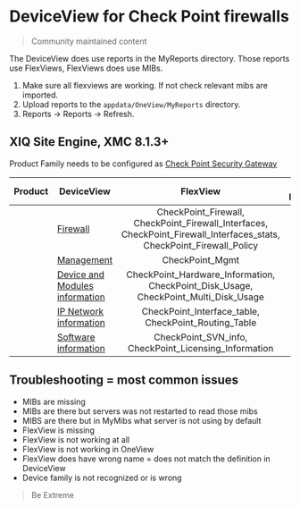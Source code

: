 # DeviceView for Check Point firewalls
>Community maintained content

The DeviceView does use reports in the MyReports directory. Those reports use FlexViews, FlexViews does use MIBs.

1. Make sure all flexviews are working. If not check relevant mibs are imported.
2. Upload reports to the `appdata/OneView/MyReports` directory.
3. Reports -> Reports -> Refresh.

## XIQ Site Engine, XMC 8.1.3+

Product Family needs to be configured as [Check Point Security Gateway](sample/DeviceFamily.png?raw=true)

| Product  | DeviceView   | FlexView   | Buildin FlexView | Example   |
| -------- | ------------ |:----------:|:----------------:| --------- |
|  |[Firewall](xml/DeviceViewCheckPointFW.xml?raw=true)|CheckPoint_Firewall, CheckPoint_Firewall_Interfaces, CheckPoint_Firewall_Interfaces_stats, CheckPoint_Firewall_Policy| - |[png](sample/DeviceView-FW.png?raw=true)|
|  |[Management](xml/DeviceViewCheckPointMGMT.xml?raw=true)|CheckPoint_Mgmt| - |[png](sample/DeviceView-Mgmt.png?raw=true)|
|  |[Device and Modules information](xml/DeviceViewCheckPointHardware.xml?raw=true)|CheckPoint_Hardware_Information, CheckPoint_Disk_Usage, CheckPoint_Multi_Disk_Usage| - |[png](sample/DeviceView-DeviceAndModules.png?raw=true)|
|  |[IP Network information](xml/DeviceViewCheckPointNetworkinfo.xml?raw=true)|CheckPoint_Interface_table, CheckPoint_Routing_Table| - |[png](sample/DeviceView-IPNetwork.png?raw=true)|
|  |[Software information](xml/DeviceViewCheckPointSoftwareinfo.xml?raw=true)|CheckPoint_SVN_info, CheckPoint_Licensing_Information| - |[png](sample/DeviceView-Software.png?raw=true)|

## Troubleshooting = most common issues
* MIBs are missing
* MIBs are there but servers was not restarted to read those mibs
* MIBS are there but in MyMibs what server is not using by default
* FlexView is missing
* FlexView is not working at all
* FlexView is not working in OneView 
* FlexView does have wrong name = does not match the definition in DeviceView
* Device family is not recognized or is wrong

>Be Extreme